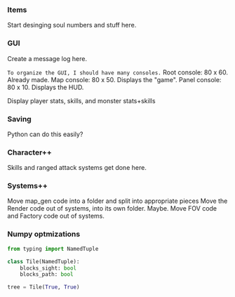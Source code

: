 ### Items
Start desinging soul numbers and stuff here.

### GUI
Create a message log here.

` To organize the GUI, I should have many consoles. `
Root console: 80 x 60. Already made.
Map console: 80 x 50. Displays the "game".
Panel console: 80 x 10. Displays the HUD.

Display player stats, skills, and monster stats+skills

### Saving
Python can do this easily?

### Character++
Skills and ranged attack systems get done here.

### Systems++
Move map_gen code into a folder and split into appropriate pieces
Move the Render code out of systems, into its own folder. Maybe.
Move FOV code and Factory code out of systems.

### Numpy optmizations

```py
from typing import NamedTuple

class Tile(NamedTuple):
    blocks_sight: bool
    blocks_path: bool

tree = Tile(True, True)
```